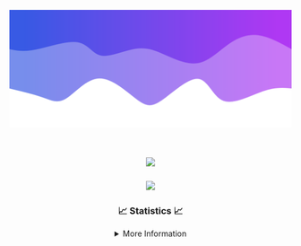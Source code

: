 ![Header](./IMG_4001.png)
<div align="center">

<h1 align="center">
  <a href="https://git.io/typing-svg">
    <img src="https://readme-typing-svg.herokuapp.com/?lines=Welcome+to+my+profile!+👋;JavaScript+developer.;&center=true&size=25">
  </a>
</h1>

<p align="center">
  <img src="https://lanyard.cnrad.dev/api/624702585596805130" />
</p>

### 📈 Statistics 📈
<details>
    <summary>More Information</summary>
    <br/>

<!--START_SECTION:waka-->
![Code Time](http://img.shields.io/badge/Code%20Time-175%20hrs%207%20mins-blue)

![Profile Views](http://img.shields.io/badge/Profile%20Views-0-blue)

**🐱 My GitHub Data** 

> 📦 2.5 kB Used in GitHub's Storage 
 > 
> 🏆 3 Contributions in the Year 2024
 > 
> 🚫 Not Opted to Hire
 > 
> 📜 5 Public Repositories 
 > 
> 🔑 1 Private Repositories 
 > 
**I'm an Early 🐤** 

```text
🌞 Morning                365 commits         ███████░░░░░░░░░░░░░░░░░░   29.22 % 
🌆 Daytime                431 commits         █████████░░░░░░░░░░░░░░░░   34.51 % 
🌃 Evening                410 commits         ████████░░░░░░░░░░░░░░░░░   32.83 % 
🌙 Night                  43 commits          █░░░░░░░░░░░░░░░░░░░░░░░░   03.44 % 
```
📅 **I'm Most Productive on Wednesday** 

```text
Monday                   152 commits         ███░░░░░░░░░░░░░░░░░░░░░░   12.17 % 
Tuesday                  163 commits         ███░░░░░░░░░░░░░░░░░░░░░░   13.05 % 
Wednesday                298 commits         ██████░░░░░░░░░░░░░░░░░░░   23.86 % 
Thursday                 264 commits         █████░░░░░░░░░░░░░░░░░░░░   21.14 % 
Friday                   141 commits         ███░░░░░░░░░░░░░░░░░░░░░░   11.29 % 
Saturday                 107 commits         ██░░░░░░░░░░░░░░░░░░░░░░░   08.57 % 
Sunday                   124 commits         ██░░░░░░░░░░░░░░░░░░░░░░░   09.93 % 
```


📊 **This Week I Spent My Time On** 

```text
🕑︎ Time Zone: America/New_York

💬 Programming Languages: 
Java                     18 hrs 44 mins      ████████████████████░░░░░   81.95 % 
Kotlin                   2 hrs 18 mins       ███░░░░░░░░░░░░░░░░░░░░░░   10.10 % 
XML                      1 hr 39 mins        ██░░░░░░░░░░░░░░░░░░░░░░░   07.26 % 
YAML                     7 mins              ░░░░░░░░░░░░░░░░░░░░░░░░░   00.54 % 
HTML                     0 secs              ░░░░░░░░░░░░░░░░░░░░░░░░░   00.07 % 

🔥 Editors: 
IntelliJ                 22 hrs 51 mins      █████████████████████████   100.00 % 

🐱‍💻 Projects: 
hcf                      11 hrs              ████████████░░░░░░░░░░░░░   48.13 % 
Mercury                  6 hrs 33 mins       ███████░░░░░░░░░░░░░░░░░░   28.67 % 
Sodium                   2 hrs 26 mins       ███░░░░░░░░░░░░░░░░░░░░░░   10.66 % 
shard                    2 hrs 13 mins       ██░░░░░░░░░░░░░░░░░░░░░░░   09.70 % 
Carbon                   15 mins             ░░░░░░░░░░░░░░░░░░░░░░░░░   01.15 % 

💻 Operating System: 
Windows                  22 hrs 51 mins      █████████████████████████   100.00 % 
```

**I Mostly Code in Java** 

```text
Java                     24 repos            ██████████████████████░░░   88.89 % 
JavaScript               2 repos             ██░░░░░░░░░░░░░░░░░░░░░░░   07.41 % 
C++                      1 repo              █░░░░░░░░░░░░░░░░░░░░░░░░   03.70 % 
```



**Timeline**

![Lines of Code chart](https://raw.githubusercontent.com/DevDipin/DevDipin/main/assets/bar_graph.png)


 Last Updated on 22/03/2024 00:41:20 UTC
<!--END_SECTION:waka-->

![Footer](./IMG_4002.png)